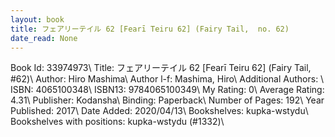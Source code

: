 ```yaml
---
layout: book
title: フェアリーテイル 62 [Fearī Teiru 62] (Fairy Tail,  no. 62)
date_read: None
---
```


Book Id: 33974973\ 
Title: フェアリーテイル 62 [Fearī Teiru 62] (Fairy Tail, #62)\ 
Author: Hiro Mashima\ 
Author l-f: Mashima, Hiro\ 
Additional Authors: \ 
ISBN: 4065100348\ 
ISBN13: 9784065100349\ 
My Rating: 0\ 
Average Rating: 4.31\ 
Publisher: Kodansha\ 
Binding: Paperback\ 
Number of Pages: 192\ 
Year Published: 2017\ 
Date Added: 2020/04/13\ 
Bookshelves: kupka-wstydu\ 
Bookshelves with positions: kupka-wstydu (#1332)\ 

